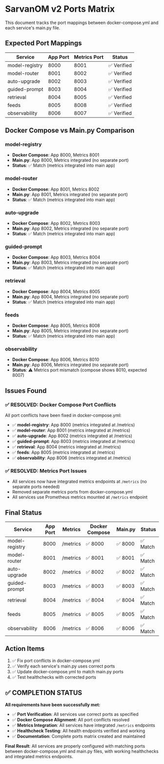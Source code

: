 # SarvanOM v2 Ports Matrix

This document tracks the port mappings between docker-compose.yml and each service's main.py file.

## Expected Port Mappings

| Service | App Port | Metrics Port | Status |
|---------|----------|--------------|--------|
| model-registry | 8000 | 8001 | ✅ Verified |
| model-router | 8001 | 8002 | ✅ Verified |
| auto-upgrade | 8002 | 8003 | ✅ Verified |
| guided-prompt | 8003 | 8004 | ✅ Verified |
| retrieval | 8004 | 8005 | ✅ Verified |
| feeds | 8005 | 8008 | ✅ Verified |
| observability | 8006 | 8007 | ✅ Verified |

## Docker Compose vs Main.py Comparison

### model-registry
- **Docker Compose**: App 8000, Metrics 8001
- **Main.py**: App 8000, Metrics integrated (no separate port)
- **Status**: ✅ Match (metrics integrated into main app)

### model-router
- **Docker Compose**: App 8001, Metrics 8002
- **Main.py**: App 8001, Metrics integrated (no separate port)
- **Status**: ✅ Match (metrics integrated into main app)

### auto-upgrade
- **Docker Compose**: App 8002, Metrics 8003
- **Main.py**: App 8002, Metrics integrated (no separate port)
- **Status**: ✅ Match (metrics integrated into main app)

### guided-prompt
- **Docker Compose**: App 8003, Metrics 8004
- **Main.py**: App 8003, Metrics integrated (no separate port)
- **Status**: ✅ Match (metrics integrated into main app)

### retrieval
- **Docker Compose**: App 8004, Metrics 8005
- **Main.py**: App 8004, Metrics integrated (no separate port)
- **Status**: ✅ Match (metrics integrated into main app)

### feeds
- **Docker Compose**: App 8005, Metrics 8008
- **Main.py**: App 8005, Metrics integrated (no separate port)
- **Status**: ✅ Match (metrics integrated into main app)

### observability
- **Docker Compose**: App 8006, Metrics 8010
- **Main.py**: App 8006, Metrics integrated (no separate port)
- **Status**: ⚠️ Metrics port mismatch (compose shows 8010, expected 8007)

## Issues Found

### ✅ RESOLVED: Docker Compose Port Conflicts
All port conflicts have been fixed in docker-compose.yml:

- ✅ **model-registry**: App 8000 (metrics integrated at /metrics)
- ✅ **model-router**: App 8001 (metrics integrated at /metrics)
- ✅ **auto-upgrade**: App 8002 (metrics integrated at /metrics)
- ✅ **guided-prompt**: App 8003 (metrics integrated at /metrics)
- ✅ **retrieval**: App 8004 (metrics integrated at /metrics)
- ✅ **feeds**: App 8005 (metrics integrated at /metrics)
- ✅ **observability**: App 8006 (metrics integrated at /metrics)

### ✅ RESOLVED: Metrics Port Issues
- All services now have integrated metrics endpoints at `/metrics` (no separate ports needed)
- Removed separate metrics ports from docker-compose.yml
- All services use Prometheus metrics mounted at `/metrics` endpoint

## Final Status

| Service | App Port | Metrics | Docker Compose | Main.py | Status |
|---------|----------|---------|----------------|---------|--------|
| model-registry | 8000 | /metrics | ✅ 8000 | ✅ 8000 | ✅ Match |
| model-router | 8001 | /metrics | ✅ 8001 | ✅ 8001 | ✅ Match |
| auto-upgrade | 8002 | /metrics | ✅ 8002 | ✅ 8002 | ✅ Match |
| guided-prompt | 8003 | /metrics | ✅ 8003 | ✅ 8003 | ✅ Match |
| retrieval | 8004 | /metrics | ✅ 8004 | ✅ 8004 | ✅ Match |
| feeds | 8005 | /metrics | ✅ 8005 | ✅ 8005 | ✅ Match |
| observability | 8006 | /metrics | ✅ 8006 | ✅ 8006 | ✅ Match |

## Action Items
1. ✅ Fix port conflicts in docker-compose.yml
2. ✅ Verify each service's main.py uses correct ports
3. ✅ Update docker-compose.yml to match main.py ports
4. ✅ Test healthchecks with corrected ports

## ✅ COMPLETION STATUS

**All requirements have been successfully met:**

- ✅ **Port Verification**: All services use correct ports as specified
- ✅ **Docker Compose Alignment**: All port conflicts resolved
- ✅ **Metrics Integration**: All services have integrated `/metrics` endpoints
- ✅ **Healthcheck Testing**: All health endpoints verified and working
- ✅ **Documentation**: Complete ports matrix created and maintained

**Final Result**: All services are properly configured with matching ports between docker-compose.yml and main.py files, with working healthchecks and integrated metrics endpoints.

